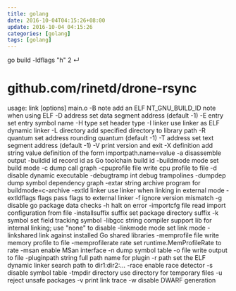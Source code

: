 ```yaml
---
title: golang
date: 2016-10-04T04:15:26+08:00
update: 2016-10-04 04:15:26
categories: [golang]
tags: [golang]
---
```

go build -ldflags "h"                                                                                                        2 ↵
# github.com/rinetd/drone-rsync
usage: link [options] main.o
  -B note
        add an ELF NT_GNU_BUILD_ID note when using ELF
  -D address
        set data segment address (default -1)
  -E entry
        set entry symbol name
  -H type
        set header type
  -I linker
        use linker as ELF dynamic linker
  -L directory
        add specified directory to library path
  -R quantum
        set address rounding quantum (default -1)
  -T address
        set text segment address (default -1)
  -V    print version and exit
  -X definition
        add string value definition of the form importpath.name=value
  -a    disassemble output
  -buildid id
        record id as Go toolchain build id
  -buildmode mode
        set build mode
  -c    dump call graph
  -cpuprofile file
        write cpu profile to file
  -d    disable dynamic executable
  -debugtramp int
        debug trampolines
  -dumpdep
        dump symbol dependency graph
  -extar string
        archive program for buildmode=c-archive
  -extld linker
        use linker when linking in external mode
  -extldflags flags
        pass flags to external linker
  -f    ignore version mismatch
  -g    disable go package data checks
  -h    halt on error
  -importcfg file
        read import configuration from file
  -installsuffix suffix
        set package directory suffix
  -k symbol
        set field tracking symbol
  -libgcc string
        compiler support lib for internal linking; use "none" to disable
  -linkmode mode
        set link mode
  -linkshared
        link against installed Go shared libraries
  -memprofile file
        write memory profile to file
  -memprofilerate rate
        set runtime.MemProfileRate to rate
  -msan
        enable MSan interface
  -n    dump symbol table
  -o file
        write output to file
  -pluginpath string
        full path name for plugin
  -r path
        set the ELF dynamic linker search path to dir1:dir2:...
  -race
        enable race detector
  -s    disable symbol table
  -tmpdir directory
        use directory for temporary files
  -u    reject unsafe packages
  -v    print link trace
  -w    disable DWARF generation


  
